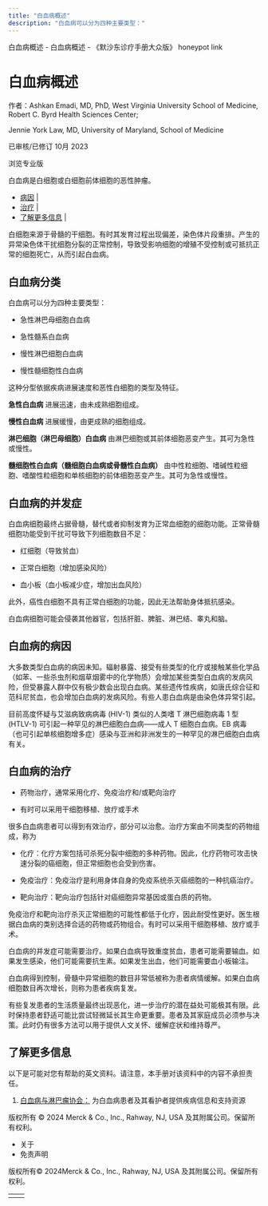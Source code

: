 ```yaml
---
title: "白血病概述"
description: "白血病可以分为四种主要类型："
---
```


﻿白血病概述 \- 白血病概述 \- 《默沙东诊疗手册大众版》 honeypot link

# 白血病概述

作者：Ashkan Emadi, MD, PhD, West Virginia University School of Medicine, Robert C. Byrd
Health Sciences Center;

Jennie York Law, MD, University of Maryland, School of Medicine

已审核/已修订 10月 2023

浏览专业版

白血病是白细胞或白细胞前体细胞的恶性肿瘤。

- [病因](#病因_v775829_zh) \|
- [治疗](#治疗_v775835_zh) \|
- [了解更多信息](#了解更多信息_v24949952_zh) \|

白细胞来源于骨髓的干细胞。有时其发育过程出现偏差，染色体片段重排。产生的异常染色体干扰细胞分裂的正常控制，导致受影响细胞的增殖不受控制或可抵抗正常的细胞死亡，从而引起白血病。

## 白血病分类

白血病可以分为四种主要类型：

- 急性淋巴母细胞白血病

- 急性髓系白血病

- 慢性淋巴细胞白血病

- 慢性髓细胞性白血病


这种分型依据疾病进展速度和恶性白细胞的类型及特征。

**急性白血病** 进展迅速，由未成熟细胞组成。

**慢性白血病** 进展缓慢，由更成熟的细胞组成。

**淋巴细胞（淋巴母细胞）白血病** 由淋巴细胞或其前体细胞恶变产生。其可为急性或慢性。

**髓细胞性白血病（髓细胞白血病或骨髓性白血病）** 由中性粒细胞、嗜碱性粒细胞、嗜酸性粒细胞和单核细胞的前体细胞恶变产生。其可为急性或慢性。

## 白血病的并发症

白血病细胞最终占据骨髓，替代或者抑制发育为正常血细胞的细胞功能。正常骨髓细胞功能受到干扰可导致下列细胞数目不足：

- 红细胞（导致贫血）

- 正常白细胞（增加感染风险）

- 血小板（血小板减少症，增加出血风险）


此外，癌性白细胞不具有正常白细胞的功能，因此无法帮助身体抵抗感染。

白血病细胞可能会侵袭其他器官，包括肝脏、脾脏、淋巴结、睾丸和脑。

## 白血病的病因

大多数类型白血病的病因未知。辐射暴露、接受有些类型的化疗或接触某些化学品（如苯、一些杀虫剂和烟草烟雾中的化学物质）会增加某些类型白血病的发病风险，但受暴露人群中仅有极少数会出现白血病。某些遗传性疾病，如唐氏综合征和范科尼贫血，也会增加白血病的发病风险。有些人患白血病是由染色体异常引起。

目前高度怀疑与艾滋病致病病毒 (HIV-1) 类似的人类嗜 T 淋巴细胞病毒 1 型 (HTLV-1) 可引起一种罕见的淋巴细胞白血病——成人 T 细胞白血病。EB 病毒（也可引起单核细胞增多症）感染与亚洲和非洲发生的一种罕见的淋巴细胞白血病有关。

## 白血病的治疗

- 药物治疗，通常采用化疗、免疫治疗和/或靶向治疗

- 有时可以采用干细胞移植、放疗或手术


很多白血病患者可以得到有效治疗，部分可以治愈。治疗方案由不同类型的药物组成，称为

- 化疗：化疗方案包括可杀死分裂中细胞的多种药物。因此，化疗药物可攻击快速分裂的癌细胞，但正常细胞也会受到伤害。

- 免疫治疗：免疫治疗是利用身体自身的免疫系统杀灭癌细胞的一种抗癌治疗。

- 靶向治疗：靶向治疗包括针对癌细胞异常基因或蛋白质的药物。


免疫治疗和靶向治疗杀灭正常细胞的可能性都低于化疗，因此耐受性更好。医生根据白血病的类别选择合适的药物或药物组合。有时可以采用干细胞移植、放疗或手术。

白血病的并发症可能需要治疗。如果白血病导致重度贫血，患者可能需要输血。如果发生感染，他们可能需要抗生素。如果发生出血，他们可能需要血小板输注。

白血病得到控制，骨髓中异常细胞的数目非常低被称为患者病情缓解。如果白血病细胞数目再次增长，则称为患者疾病复发。

有些复发患者的生活质量最终出现恶化，进一步治疗的潜在益处可能极其有限。此时保持患者舒适可能比尝试轻微延长其生命更重要。患者及其家庭成员必须参与决策。此时仍有很多方法可以用于提供人文关怀、缓解症状和维持尊严。

## 了解更多信息

以下是可能对您有帮助的英文资料。请注意，本手册对该资料中的内容不承担责任。

1. [白血病与淋巴瘤协会：](http://www.lls.org/) 为白血病患者及其看护者提供疾病信息和支持资源




版权所有 © 2024
Merck & Co., Inc., Rahway, NJ, USA 及其附属公司。保留所有权利。

- 关于
- 免责声明

版权所有© 2024Merck & Co., Inc., Rahway, NJ, USA 及其附属公司。保留所有权利。

|     |     |
| --- | --- |
|  |  |